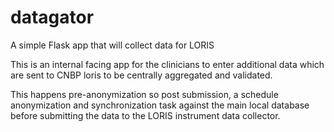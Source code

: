 # datagator

A simple Flask app that will collect data for LORIS

This is an internal facing app for the clinicians to enter additional data which are sent to CNBP loris to be centrally aggregated and validated. 

This happens pre-anonymization so post submission, a schedule anonymization and synchronization task against the main local database before submitting the data to the LORIS instrument data collector. 
